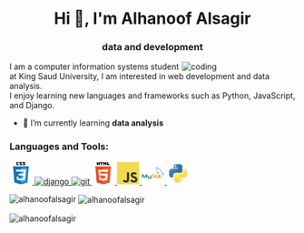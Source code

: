 <h1 align="center">Hi 👋, I'm Alhanoof Alsagir</h1>
<h3 align="center">data and development</h3>
<img align="right" alt="coding" width="200" src="https://media3.giphy.com/media/xT9IgzoKnwFNmISR8I/giphy.gif?cid=790b761166917f46ccad77d00069a8f4368592e27ade32ce&rid=giphy.gif&ct=g">

I am a computer information systems student at King Saud University, I am interested in web development and data analysis. <br />
I enjoy learning new languages and frameworks such as Python, JavaScript, and Django.

- 🌱 I’m currently learning **data analysis** <br />

<h3 align="left">Languages and Tools:</h3>
<p align="left"> <a href="https://www.w3schools.com/css/" target="_blank" rel="noreferrer"> <img src="https://raw.githubusercontent.com/devicons/devicon/master/icons/css3/css3-original-wordmark.svg" alt="css3" width="40" height="40"/> </a> <a href="https://www.djangoproject.com/" target="_blank" rel="noreferrer"> <img src="https://cdn.worldvectorlogo.com/logos/django.svg" alt="django" width="40" height="40"/> </a> <a href="https://git-scm.com/" target="_blank" rel="noreferrer"> <img src="https://www.vectorlogo.zone/logos/git-scm/git-scm-icon.svg" alt="git" width="40" height="40"/> </a> <a href="https://www.w3.org/html/" target="_blank" rel="noreferrer"> <img src="https://raw.githubusercontent.com/devicons/devicon/master/icons/html5/html5-original-wordmark.svg" alt="html5" width="40" height="40"/> </a> <a href="https://developer.mozilla.org/en-US/docs/Web/JavaScript" target="_blank" rel="noreferrer"> <img src="https://raw.githubusercontent.com/devicons/devicon/master/icons/javascript/javascript-original.svg" alt="javascript" width="40" height="40"/> </a> <a href="https://www.mysql.com/" target="_blank" rel="noreferrer"> <img src="https://raw.githubusercontent.com/devicons/devicon/master/icons/mysql/mysql-original-wordmark.svg" alt="mysql" width="40" height="40"/> </a> <a href="https://www.python.org" target="_blank" rel="noreferrer"> 
<img src="https://raw.githubusercontent.com/devicons/devicon/master/icons/python/python-original.svg" alt="python" width="40" height="40"/> </a> </p>

<p><img align="left" src="https://github-readme-stats.vercel.app/api/top-langs?username=alhanoofalsagir&show_icons=true&locale=en&layout=compact" alt="alhanoofalsagir" /></p>

<p>&nbsp;<img align="center" src="https://github-readme-stats.vercel.app/api?username=alhanoofalsagir&show_icons=true&locale=en" alt="alhanoofalsagir" /></p>

<p><img align="center" src="https://github-readme-streak-stats.herokuapp.com/?user=alhanoofalsagir&" alt="alhanoofalsagir" /></p>
